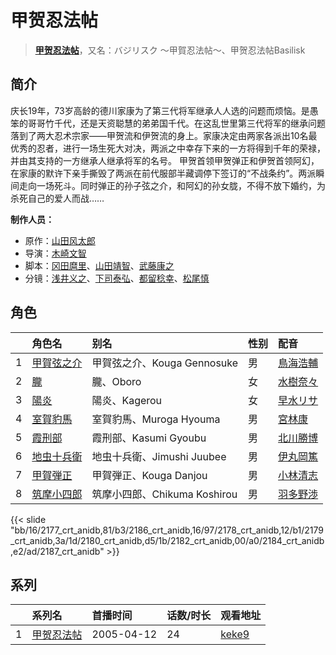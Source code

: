 # 甲贺忍法帖


> <u>**[甲贺忍法帖](http://bgm.tv/subject/3916)**</u>，又名：バジリスク ～甲賀忍法帖～、甲贺忍法帖Basilisk

## 简介


庆长19年，73岁高龄的德川家康为了第三代将军继承人人选的问题而烦恼。是愚笨的哥哥竹千代，还是天资聪慧的弟弟国千代。在这乱世里第三代将军的继承问题落到了两大忍术宗家——甲贺流和伊贺流的身上。家康决定由两家各派出10名最优秀的忍者，进行一场生死大对决，两派之中幸存下来的一方将得到千年的荣禄，并由其支持的一方继承人继承将军的名号。
甲贺首领甲贺弹正和伊贺首领阿幻，在家康的默许下亲手撕毁了两派在前代服部半藏调停下签订的“不战条约”。两派瞬间走向一场死斗。同时弹正的孙子弦之介，和阿幻的孙女胧，不得不放下婚约，为杀死自己的爱人而战……

**制作人员：**
- 原作：[山田风太郎](http://bgm.tv/person/844)
- 导演：[木崎文智](http://bgm.tv/person/869)
- 脚本：[冈田麿里](http://bgm.tv/person/538)、[山田靖智](http://bgm.tv/person/26)、[武藤康之](http://bgm.tv/person/414)
- 分镜：[浅井义之](http://bgm.tv/person/12162)、[下司泰弘](http://bgm.tv/person/20998)、[都留稔幸](http://bgm.tv/person/1443)、[松尾慎](http://bgm.tv/person/2315)

## 角色

|     |   角色名   |   别名  | 性别 |  配音  |
|:--- |:------  |:----      |:---  |:--   |
| 1 | [甲賀弦之介](http://bgm.tv/character/2177) | 甲賀弦之介、Kouga Gennosuke | 男 | [鳥海浩輔](http://bgm.tv/person/4147) |
| 2 | [朧](http://bgm.tv/character/2186) | 朧、Oboro | 女 | [水樹奈々](http://bgm.tv/person/1) |
| 3 | [陽炎](http://bgm.tv/character/2178) | 陽炎、Kagerou | 女 | [早水リサ](http://bgm.tv/person/4623) |
| 4 | [室賀豹馬](http://bgm.tv/character/2179) | 室賀豹馬、Muroga Hyouma | 男 | [宮林康](http://bgm.tv/person/4624) |
| 5 | [霞刑部](http://bgm.tv/character/2180) | 霞刑部、Kasumi Gyoubu | 男 | [北川勝博](http://bgm.tv/person/4622) |
| 6 | [地虫十兵衛](http://bgm.tv/character/2182) | 地虫十兵衛、Jimushi Juubee | 男 | [伊丸岡篤](http://bgm.tv/person/4621) |
| 7 | [甲賀弾正](http://bgm.tv/character/2184) | 甲賀弾正、Kouga Danjou | 男 | [小林清志](http://bgm.tv/person/4219) |
| 8 | [筑摩小四郎](http://bgm.tv/character/2187) | 筑摩小四郎、Chikuma Koshirou | 男 | [羽多野渉](http://bgm.tv/person/4620) |

{{< slide "bb/16/2177_crt_anidb,81/b3/2186_crt_anidb,16/97/2178_crt_anidb,12/b1/2179_crt_anidb,3a/1d/2180_crt_anidb,d5/1b/2182_crt_anidb,00/a0/2184_crt_anidb,e2/ad/2187_crt_anidb" >}}

## 系列

|     | 系列名   | 首播时间       | 话数/时长 | 观看地址                                                    |
| :-- | :---- | :--------- | :---- | :------------------------------------------------------ |
| 1   |[甲贺忍法帖](https://bgm.tv/subject/3916)| 2005-04-12 | 24    | [keke9](https://www.keke9.app/play/26869-4-228207.html) |



